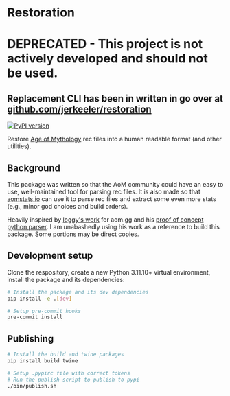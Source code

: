 # Restoration

# **DEPRECATED** - This project is not actively developed and should not be used.

## Replacement CLI has been in written in go over at [github.com/jerkeeler/restoration](https://github.com/jerkeeler/restoration)

[![PyPI version](https://badge.fury.io/py/restoration.svg)](https://badge.fury.io/py/restoration)

Restore [Age of Mythology](https://www.ageofempires.com/games/aom/age-of-mythology-retold/) rec files into a human readable format (and other utilities).

## Background

This package was written so that the AoM community could have an easy to use, well-maintained tool for parsing rec files. It is also made so that [aomstats.io](https://aomstats.io) can use it to parse rec files and extract some even more stats (e.g., minor god choices and build orders).

Heavily inspired by [loggy's work](https://github.com/erin-fitzpatric/next-aom-gg/blob/main/src/server/recParser/recParser.ts) for aom.gg and his [proof of concept python parser](https://github.com/Logg-y/retoldrecprocessor/blob/main/recprocessor.py). I am unabashedly using his work as a reference to build this package. Some portions may be direct copies.

## Development setup

Clone the respository, create a new Python 3.11.10+ virtual environment, install the package and its dependencies:

```bash
# Install the package and its dev dependencies
pip install -e .[dev]

# Setup pre-commit hooks
pre-commit install
```

## Publishing

```bash
# Install the build and twine packages
pip install build twine

# Setup .pypirc file with correct tokens
# Run the publish script to publish to pypi
./bin/publish.sh
```
